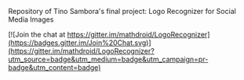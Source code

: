 Repository of Tino Sambora's final project: Logo Recognizer for Social Media Images


[![Join the chat at https://gitter.im/mathdroid/LogoRecognizer](https://badges.gitter.im/Join%20Chat.svg)](https://gitter.im/mathdroid/LogoRecognizer?utm_source=badge&utm_medium=badge&utm_campaign=pr-badge&utm_content=badge)